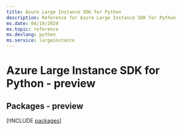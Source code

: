 ```yaml
---
title: Azure Large Instance SDK for Python
description: Reference for Azure Large Instance SDK for Python
ms.date: 04/19/2024
ms.topic: reference
ms.devlang: python
ms.service: largeinstance
---
```

# Azure Large Instance SDK for Python - preview
## Packages - preview
[!INCLUDE [packages](large-instance-index.md)]